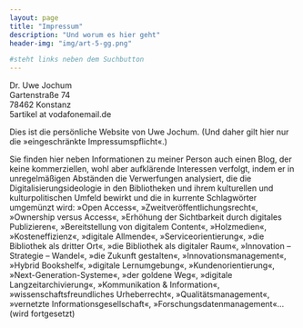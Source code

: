 ```yaml
---
layout: page
title: "Impressum"
description: "Und worum es hier geht"
header-img: "img/art-5-gg.png"

#steht links neben dem Suchbutton
---
```


Dr. Uwe Jochum  
Gartenstraße 74  
78462 Konstanz  
5artikel at vodafonemail.de  

Dies ist die persönliche Website von Uwe Jochum. (Und daher gilt
hier nur die »eingeschränkte Impressumspflicht«.)

Sie finden hier neben Informationen zu meiner Person auch einen
Blog, der keine kommerziellen, wohl aber aufklärende Interessen
verfolgt, indem er in unregelmäßigen Abständen die Verwerfungen
analysiert, die die Digitalisierungsideologie in den Bibliotheken
und ihrem kulturellen und kulturpolitischen Umfeld bewirkt und
die in kurrente Schlagwörter umgemünzt wird: »Open Access«,
»Zweitveröffentlichungsrecht«, »Ownership versus Access«,
»Erhöhung der Sichtbarkeit durch digitales Publizieren«,
»Bereitstellung von digitalem Content«, »Holzmedien«,
»Kosteneffizienz«, »digitale Allmende«, »Serviceorientierung«,
»die Bibliothek als dritter Ort«, »die Bibliothek als digitaler
Raum«, »Innovation – Strategie – Wandel«, »die Zukunft
gestalten«, »Innovationsmanagement«, »Hybrid Bookshelf«,
»digitale Lernumgebung«, »Kundenorientierung«,
»Next-Generation-Systeme«, »der goldene Weg«, »digitale
Langzeitarchivierung«, »Kommunikation & Information«,
»wissenschaftsfreundliches Urheberrecht«, »Qualitätsmanagement«,
»vernetzte Informationsgesellschaft«,
»Forschungsdatenmanagement«… (wird fortgesetzt)


	
